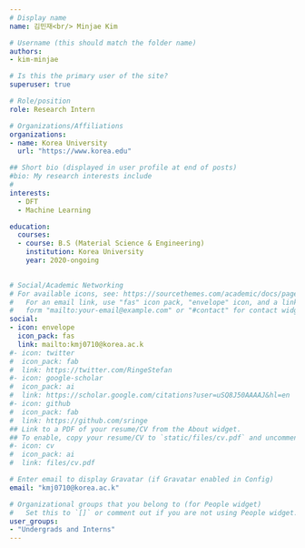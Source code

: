```yaml
---
# Display name
name: 김민재<br/> Minjae Kim 

# Username (this should match the folder name)
authors:
- kim-minjae

# Is this the primary user of the site?
superuser: true

# Role/position
role: Research Intern

# Organizations/Affiliations
organizations:
- name: Korea University
  url: "https://www.korea.edu"

## Short bio (displayed in user profile at end of posts)
#bio: My research interests include 
#
interests:
  - DFT
  - Machine Learning 

education:
  courses:
  - course: B.S (Material Science & Engineering)
    institution: Korea University
    year: 2020-ongoing
  

# Social/Academic Networking
# For available icons, see: https://sourcethemes.com/academic/docs/page-builder/#icons
#   For an email link, use "fas" icon pack, "envelope" icon, and a link in the
#   form "mailto:your-email@example.com" or "#contact" for contact widget.
social:
- icon: envelope
  icon_pack: fas
  link: mailto:kmj0710@korea.ac.k
#- icon: twitter
#  icon_pack: fab
#  link: https://twitter.com/RingeStefan
#- icon: google-scholar
#  icon_pack: ai
#  link: https://scholar.google.com/citations?user=uSQ8J50AAAAJ&hl=en
#- icon: github
#  icon_pack: fab
#  link: https://github.com/sringe
## Link to a PDF of your resume/CV from the About widget.
## To enable, copy your resume/CV to `static/files/cv.pdf` and uncomment the lines below.
#- icon: cv
#  icon_pack: ai
#  link: files/cv.pdf

# Enter email to display Gravatar (if Gravatar enabled in Config)
email: "kmj0710@korea.ac.k"

# Organizational groups that you belong to (for People widget)
#   Set this to `[]` or comment out if you are not using People widget.
user_groups:
- "Undergrads and Interns"
---
```



